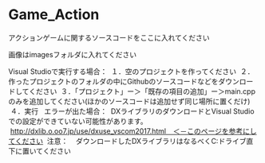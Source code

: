 # Game_Action
アクションゲームに関するソースコードをここに入れてください

画像はimagesフォルダに入れてください

Visual Studioで実行する場合：
  １．空のプロジェクトを作ってください
  ２．作ったプロジェクトのフォルダの中にGithubのソースコードなどをダウンロードしてください
  ３．「プロジェクト」ー＞「既存の項目の追加」ー＞main.cppのみを追加してください(ほかのソースコードは追加せず同じ場所に置くだけ)
  ４．実行
  
エラーが出た場合：
  DXライブラリのダウンロードとVisual Studioでの設定ができていない可能性があります。
  http://dxlib.o.oo7.jp/use/dxuse_vscom2017.html　＜－このページを参考にしてください
  注意：
    ダウンロードしたDXライブラリはなるべくC:ドライブ直下に置いてください

